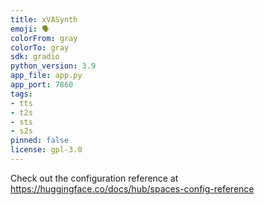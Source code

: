 ```yaml
---
title: xVASynth
emoji: 🗣
colorFrom: gray
colorTo: gray
sdk: gradio
python_version: 3.9
app_file: app.py
app_port: 7860
tags:
- tts
- t2s
- sts
- s2s
pinned: false
license: gpl-3.0
---
```


Check out the configuration reference at https://huggingface.co/docs/hub/spaces-config-reference